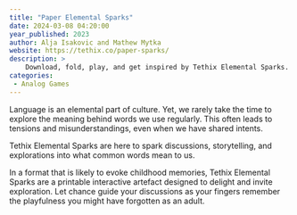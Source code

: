 ```yaml
---
title: "Paper Elemental Sparks"
date: 2024-03-08 04:20:00
year_published: 2023
author: Alja Isakovic and Mathew Mytka
website: https://tethix.co/paper-sparks/
description: >
    Download, fold, play, and get inspired by Tethix Elemental Sparks. Discover a fun team activity that leads to meaningful discussions and shared meanings. Let each spark word be an invitation to share your associations, stories, memories, images, songs, and anything else it might evoke.
categories:
 - Analog Games
---
```


Language is an elemental part of culture. Yet, we rarely take the time to explore the meaning behind words we use regularly. This often leads to tensions and misunderstandings, even when we have shared intents.

Tethix Elemental Sparks are here to spark discussions, storytelling, and explorations into what common words mean to us.

In a format that is likely to evoke childhood memories, Tethix Elemental Sparks are a printable interactive artefact designed to delight and invite exploration. Let chance guide your discussions as your fingers remember the playfulness you might have forgotten as an adult.
